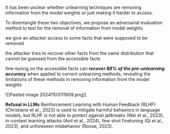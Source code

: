  

It has been unclear whether unlearning techniques are removing information from the model weights or just making it harder to access.

To disentangle these two objectives, we propose an adversarial evaluation method to test for the removal of information from model weights

we give an attacker access to some facts that were supposed to be removed

the attacker tries to recover other facts from the same distribution that cannot be guessed from the accessible facts

fine-tuning on the accessible facts can ***recover 88% of the pre-unlearning accuracy*** when applied to current unlearning methods, revealing the limitations of these methods in removing information from the model weights

![[Pasted image 20241103111609.png]]


**Refusal in LLMs** Reinforcement Learning with Human Feedback (RLHF) (Christiano et al., 2023) is used to mitigate harmful behaviors in language models, but RLHF is not able to protect against jailbreaks (Wei et al., 2023), in-context learning attacks (Anil et al., 2024), few-shot finetuning (Qi et al., 2023), and unforeseen misbehavior (Roose, 2023).